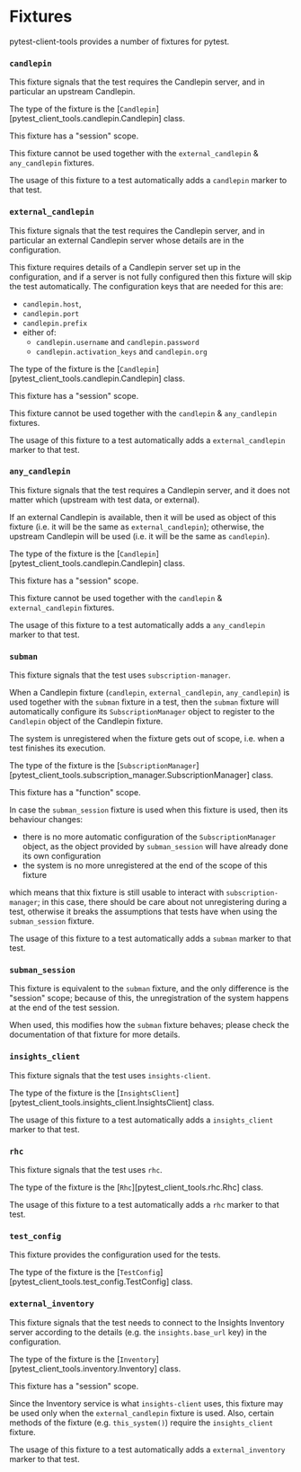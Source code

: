 # Fixtures

pytest-client-tools provides a number of fixtures for pytest.

### `candlepin`

This fixture signals that the test requires the Candlepin server, and in
particular an upstream Candlepin.

The type of the fixture is the [`Candlepin`][pytest_client_tools.candlepin.Candlepin]
class.

This fixture has a "session" scope.

This fixture cannot be used together with the `external_candlepin` &
`any_candlepin` fixtures.

The usage of this fixture to a test automatically adds a `candlepin` marker
to that test.

### `external_candlepin`

This fixture signals that the test requires the Candlepin server, and in
particular an external Candlepin server whose details are in the configuration.

This fixture requires details of a Candlepin server set up in the configuration,
and if a server is not fully configured then this fixture will skip the test
automatically. The configuration keys that are needed for this are:

- `candlepin.host`,
- `candlepin.port`
- `candlepin.prefix`
- either of:
    - `candlepin.username` and `candlepin.password`
    - `candlepin.activation_keys` and `candlepin.org`

The type of the fixture is the [`Candlepin`][pytest_client_tools.candlepin.Candlepin]
class.

This fixture has a "session" scope.

This fixture cannot be used together with the `candlepin` & `any_candlepin`
fixtures.

The usage of this fixture to a test automatically adds a `external_candlepin`
marker to that test.

### `any_candlepin`

This fixture signals that the test requires a Candlepin server, and it does not
matter which (upstream with test data, or external).

If an external Candlepin is available, then it will be used as object of this
fixture (i.e. it will be the same as `external_candlepin`); otherwise, the
upstream Candlepin will be used (i.e. it will be the same as `candlepin`).

The type of the fixture is the [`Candlepin`][pytest_client_tools.candlepin.Candlepin]
class.

This fixture has a "session" scope.

This fixture cannot be used together with the `candlepin` & `external_candlepin`
fixtures.

The usage of this fixture to a test automatically adds a `any_candlepin` marker
to that test.

### `subman`

This fixture signals that the test uses `subscription-manager`.

When a Candlepin fixture (`candlepin`, `external_candlepin`, `any_candlepin`)
is used together with the `subman` fixture in a test, then the `subman` fixture
will automatically configure its `SubscriptionManager` object to register to the
`Candlepin` object of the Candlepin fixture.

The system is unregistered when the fixture gets out of scope, i.e. when a test
finishes its execution.

The type of the fixture is the
[`SubscriptionManager`][pytest_client_tools.subscription_manager.SubscriptionManager]
class.

This fixture has a "function" scope.

In case the `subman_session` fixture is used when this fixture is used, then
its behaviour changes:

- there is no more automatic configuration of the `SubscriptionManager` object,
  as the object provided by `subman_session` will have already done its own
  configuration
- the system is no more unregistered at the end of the scope of this fixture

which means that thix fixture is still usable to interact with
`subscription-manager`; in this case, there should be care about not
unregistering during a test, otherwise it breaks the assumptions that tests
have when using the `subman_session` fixture.

The usage of this fixture to a test automatically adds a `subman` marker
to that test.

### `subman_session`

This fixture is equivalent to the `subman` fixture, and the only difference is
the "session" scope; because of this, the unregistration of the system happens
at the end of the test session.

When used, this modifies how the `subman` fixture behaves; please check the
documentation of that fixture for more details.

### `insights_client`

This fixture signals that the test uses `insights-client`.

The type of the fixture is the
[`InsightsClient`][pytest_client_tools.insights_client.InsightsClient]
class.

The usage of this fixture to a test automatically adds a `insights_client`
marker to that test.

### `rhc`

This fixture signals that the test uses `rhc`.

The type of the fixture is the [`Rhc`][pytest_client_tools.rhc.Rhc] class.

The usage of this fixture to a test automatically adds a `rhc` marker to that
test.

### `test_config`

This fixture provides the configuration used for the tests.

The type of the fixture is the
[`TestConfig`][pytest_client_tools.test_config.TestConfig] class.

### `external_inventory`

This fixture signals that the test needs to connect to the Insights Inventory
server according to the details (e.g. the `insights.base_url` key) in the
configuration.

The type of the fixture is the [`Inventory`][pytest_client_tools.inventory.Inventory]
class.

This fixture has a "session" scope.

Since the Inventory service is what `insights-client` uses, this fixture may be
used only when the `external_candlepin` fixture is used. Also, certain methods
of the fixture (e.g. `this_system()`) require the `insights_client` fixture.

The usage of this fixture to a test automatically adds a `external_inventory`
marker to that test.
